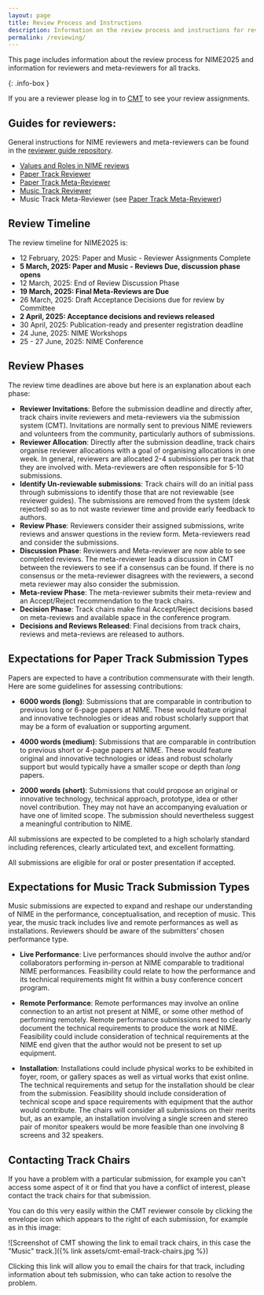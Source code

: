 ```yaml
---
layout: page  
title: Review Process and Instructions
description: Information on the review process and instructions for reviewing for NIME2025.
permalink: /reviewing/
---
```


This page includes information about the review process for NIME2025 and information for reviewers and meta-reviewers for all tracks. 

{: .info-box }

If you are a reviewer please log in to [CMT](https://cmt3.research.microsoft.com/NIME2025) to see your review assignments.

## Guides for reviewers:

General instructions for NIME reviewers and meta-reviewers can be found in the [reviewer guide repository](https://github.com/NIME-conference/reviewing-guide).

- [Values and Roles in NIME reviews](https://github.com/NIME-conference/reviewing-guide/blob/main/README.md)
- [Paper Track Reviewer](https://github.com/NIME-conference/reviewing-guide/blob/main/paper-reviewer.md)
- [Paper Track Meta-Reviewer](https://github.com/NIME-conference/reviewing-guide/blob/main/paper-meta-reviewer.md)
- [Music Track Reviewer](https://github.com/NIME-conference/reviewing-guide/blob/main/music-reviewer.md)
- Music Track Meta-Reviewer (see [Paper Track Meta-Reviewer](https://github.com/NIME-conference/reviewing-guide/blob/main/paper-meta-reviewer.md))

## Review Timeline

The review timeline for NIME2025 is:

- 12 February, 2025: Paper and Music - Reviewer Assignments Complete
- **5 March, 2025: Paper and Music - Reviews Due, discussion phase opens**
- 12 March, 2025: End of Review Discussion Phase
- **19 March, 2025: Final Meta-Reviews are Due**
- 26 March, 2025: Draft Acceptance Decisions due for review by Committee
- **2 April, 2025: Acceptance decisions and reviews released**
- 30 April, 2025: Publication-ready and presenter registration deadline
- 24 June, 2025: NIME Workshops
- 25 - 27 June, 2025: NIME Conference

## Review Phases

The review time deadlines are above but here is an explanation about each phase:

- **Reviewer Invitations**: Before the submission deadline and directly after, track chairs invite reviewers and meta-reviewers via the submission system (CMT). Invitations are normally sent to previous NIME reviewers and volunteers from the community, particularly authors of submissions.
- **Reviewer Allocation**: Directly after the submission deadline, track chairs organise reviewer allocations with a goal of organising allocations in one week. In general, reviewers are allocated 2-4 submissions per track that they are involved with. Meta-reviewers are often responsible for 5-10 submissions.
- **Identify Un-reviewable submissions**: Track chairs will do an initial pass through submissions to identify those that are not reviewable (see reviewer guides). The submissions are removed from the system (desk rejected) so as to not waste reviewer time and provide early feedback to authors.
- **Review Phase**: Reviewers consider their assigned submissions, write reviews and answer questions in the review form. Meta-reviewers read and consider the submissions.
- **Discussion Phase**: Reviewers and Meta-reviewer are now able to see completed reviews. The meta-reviewer leads a discussion in CMT between the reviewers to see if a consensus can be found. If there is no consensus or the meta-reviewer disagrees with the reviewers, a second meta reviewer may also consider the submission.
- **Meta-review Phase**: The meta-reviewer submits their meta-review and an Accept/Reject recommendation to the track chairs.
- **Decision Phase**: Track chairs make final Accept/Reject decisions based on meta-reviews and available space in the conference program.
- **Decisions and Reviews Released**: Final decisions from track chairs, reviews and meta-reviews are released to authors.

## Expectations for Paper Track Submission Types

Papers are expected to have a contribution commensurate with their length. Here are some guidelines for assessing contributions:

- **6000 words (long)**: Submissions that are comparable in contribution to previous long or 6-page papers at NIME. These would feature original and innovative technologies or ideas and robust scholarly support that may be a form of evaluation or supporting argument. 

- **4000 words (medium)**: Submissions that are comparable in contribution to previous short or 4-page papers at NIME. These would feature original and innovative technologies or ideas and robust scholarly support but would typically have a smaller scope or depth than _long_ papers.

- **2000 words (short)**: Submissions that could propose an original or innovative technology, technical approach, prototype, idea or other novel contribution. They may not have an accompanying evaluation or have one of limited scope. The submission should nevertheless suggest a meaningful contribution to NIME. 

All submissions are expected to be completed to a high scholarly standard including references, clearly articulated text, and excellent formatting.

All submissions are eligible for oral or poster presentation if accepted.

## Expectations for Music Track Submission Types

Music submissions are expected to expand and reshape our understanding of NIME in the performance, conceptualisation, and reception of music. This year, the music track includes live and remote performances as well as installations. Reviewers should be aware of the submitters’ chosen performance type.

- **Live Performance**: Live performances should involve the author and/or collaborators performing in-person at NIME comparable to traditional NIME performances. Feasibility could relate to how the performance and its technical requirements might fit within a busy conference concert program. 

- **Remote Performance**: Remote performances may involve an online connection to an artist not present at NIME, or some other method of performing remotely. Remote performance submissions need to clearly document the technical requirements to produce the work at NIME. Feasibility could include consideration of technical requirements at the NIME end given that the author would not be present to set up equipment.

- **Installation**: Installations could include physical works to be exhibited in foyer, room, or gallery spaces as well as virtual works that exist online. The technical requirements and setup for the installation should be clear from the submission. Feasibility should include consideration of technical scope and space requirements with equipment that the author would contribute. The chairs will consider all submissions on their merits but, as an example, an installation involving a single screen and stereo pair of monitor speakers would be more feasible than one involving 8 screens and 32 speakers.

## Contacting Track Chairs

If you have a problem with a particular submission, for example you can't access some aspect of it or find that you have a conflict of interest, please contact the track chairs for that submission. 

You can do this very easily within the CMT reviewer console by clicking the envelope icon which appears to the right of each submission, for example as in this image:

![Screenshot of CMT showing the link to email track chairs, in this case the "Music" track.]({% link assets/cmt-email-track-chairs.jpg %})

Clicking this link will allow you to email the chairs for that track, including information about teh submission, who can take action to resolve the problem.
